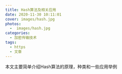 ```yaml
---
title: Hash算法及相关应用
date: 2020-11-30 10:11:01
cover: images/hash.jpg
photos: 
  -  images/hash.jpg
categories: 
  - 加密传输技术 
tags: 
  - https
  - 文章
---
```

本文主要简单介绍Hash算法的原理，种类和一些应用举例
<!--more -->


